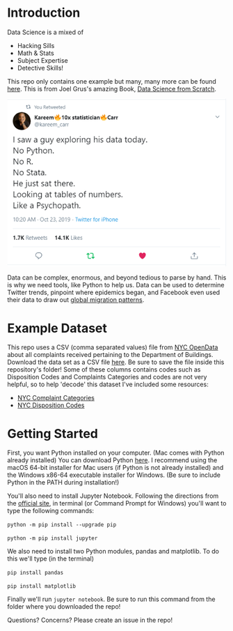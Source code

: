 # Introduction

Data Science is a mixed of 

- Hacking Sills
- Math & Stats
- Subject Expertise
- Detective Skills!

This repo only contains one example but many, many more can be found [here](https://github.com/joelgrus/data-science-from-scratch). This is from Joel Grus's amazing Book, <u>Data Science from Scratch</u>.



![Capture](Capture.PNG?raw=true)

Data can be complex, enormous, and beyond tedious to parse by hand. This is why we need tools, like Python to help us. Data can be used to determine Twitter trends, pinpoint where epidemics began, and Facebook even used their data to draw out [global migration patterns](https://www.facebook.com/notes/facebook-data-science/coordinated-migration/10151930946453859/).

# Example Dataset

This repo uses a CSV (comma separated values) file from [NYC OpenData](https://opendata.cityofnewyork.us/data/) about all complaints received pertaining to the Department of Buildings. Download the data set as a CSV file [here](https://data.cityofnewyork.us/Housing-Development/DOB-Complaints-Received/eabe-havv). Be sure to save the file inside this repository's folder! Some of these columns contains codes such as Disposition Codes and Complaints Categories and codes are not very helpful, so to help 'decode' this dataset I've included some resources:

- [NYC Complaint Categories](https://www1.nyc.gov/assets/buildings/pdf/complaint_category.pdf) 
- [NYC Disposition Codes](https://www1.nyc.gov/assets/buildings/pdf/bis_complaint_disposition_codes.pdf)

# Getting Started

First, you want Python installed on your computer. (Mac comes with Python already installed) You can download Python [here](https://www.python.org/downloads/release/python-375/). I recommend using the macOS 64-bit installer for Mac users (if Python is not already installed) and the Windows x86-64 executable installer for Windows. (Be sure to include Python in the PATH during installation!)

You'll also need to install Jupyter Notebook. Following the directions from the [official site](https://jupyter.org/install), in terminal (or Command Prompt for Windows) you'll want to type the following commands:

`python -m pip install --upgrade pip`

`python -m pip install jupyter`

We also need to install two Python modules, pandas and matplotlib. To do this we'll type (in the terminal)

`pip install pandas`

`pip install matplotlib`

Finally we'll run `jupyter notebook`. Be sure to run this command from the folder where you downloaded the repo!



Questions? Concerns? Please create an issue in the repo!